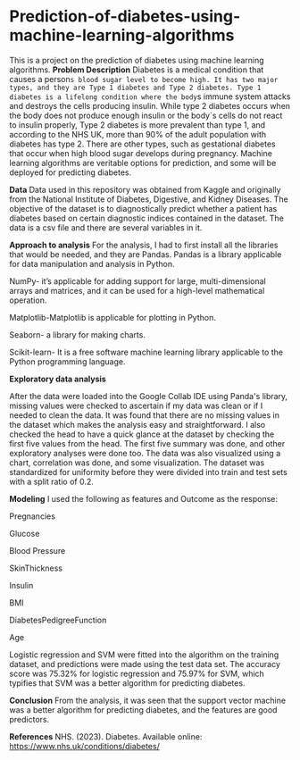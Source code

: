 # Prediction-of-diabetes-using-machine-learning-algorithms

This is a project on the prediction of diabetes using machine learning algorithms. 
**Problem Description**
Diabetes is a medical condition that causes a person`s blood sugar level to become high. It has two major types, and they are Type 1 diabetes and Type 2 diabetes. Type 1 diabetes is a lifelong condition where the body`s immune system attacks and destroys the cells producing insulin.  While type 2 diabetes occurs when the body does not produce enough insulin or the body`s cells do not react to insulin properly, Type 2 diabetes is more prevalent than type 1, and according to the NHS UK, more than 90% of the adult population with diabetes has type 2. There are other types, such as gestational diabetes that occur when high blood sugar develops during pregnancy. Machine learning algorithms are veritable options for prediction, and some will be deployed for predicting diabetes. 



**Data**
Data used in this repository was obtained from Kaggle and originally from the National Institute of Diabetes, Digestive, and Kidney Diseases. The objective of the dataset is to diagnostically predict whether a patient has diabetes based on certain diagnostic indices contained in the dataset. The data is a csv file and there are several variables in it. 



**Approach to analysis**
For the analysis, I had to first install all the libraries that would be needed, and they are Pandas. Pandas is a library applicable for data manipulation and analysis in Python.

NumPy- it’s applicable for adding support for large, multi-dimensional arrays and matrices, and it can be used for a high-level mathematical operation.

Matplotlib-Matplotlib is applicable for plotting in Python.

Seaborn- a library for making charts.

Scikit-learn- It is a free software machine learning library applicable to the Python programming language.

**Exploratory data analysis**

After the data were loaded into the Google Collab IDE using Panda's library, missing values were checked to ascertain if my data was clean or if I needed to clean the data. It was found that there are no missing values in the dataset which makes the analysis easy and straightforward. I also checked the head to have a quick glance at the dataset by checking the first five values from the head. The first five summary was done, and other exploratory analyses were done too. The data was also visualized using a chart, correlation was done, and some visualization. The dataset was standardized for uniformity before they were divided into train and test sets with a split ratio of 0.2. 




**Modeling**
I used the following as features and Outcome as the response:

Pregnancies

Glucose

Blood Pressure 

SkinThickness

Insulin

BMI

DiabetesPedigreeFunction

Age


Logistic regression and SVM were fitted into the algorithm on the training dataset, and predictions were made using the test data set. The accuracy score was 75.32% for logistic regression and 75.97% for SVM, which typifies that SVM was a better algorithm for predicting diabetes.

**Conclusion**
From the analysis, it was seen that the support vector machine was a better algorithm for predicting diabetes, and the features are good predictors. 

**References**
NHS. (2023). Diabetes. Available online: https://www.nhs.uk/conditions/diabetes/
